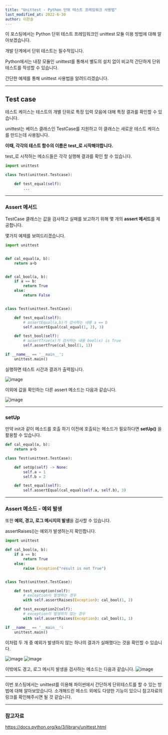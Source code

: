 ```yaml
---
title: "Unittest - Python 단위 테스트 프레임워크 사용법"
last_modified_at: 2022-6-30
author: 이한솔
---
```


이 포스팅에서는 Python 단위 테스트 프레임워크인 unittest 모듈 이용 방법에 대해 알아보겠습니다.

개발 단계에서 단위 테스트는 필수적입니다. 

Python에서는 내장 모듈인 unittest를 통해서 별도의 설치 없이 비교적 간단하게 단위 테스트를 작성할 수 있습니다.

간단한 예제를 통해 unittest 사용법을 알려드리겠습니다.

 
---

## **Test case**

테스트 케이스는 테스트의 개별 단위로 특정 입력 모음에 대해 특정 결과를 확인할 수 있습니다.

unittest는 베이스 클래스인 TestCase를 지원하고 이 클래스는 새로운 테스트 케이스를 만드는데 사용됩니다.

**이때, 각각의 테스트 함수의 이름은 test_로 시작해야합니다.**

test_로 시작하는 메소드들은 각각 실행해 결과를 확인 할 수 있습니다.

```python      
import unittest

class Test(unittest.Testcase):

    def test_equal(self):
        ...
```

---

### **Assert 메서드**
TestCase 클래스는 값을 검사하고 실패를 보고하기 위해 몇 개의 **assert 메서드**를 제공합니다.

몇가지 예제를 보여드리겠습니다.

```python   
import unittest


def cal_equal(a, b):
    return a+b


def cal_bool(a, b):
    if a == b:
        return True
    else:
        return False


class Test(unittest.TestCase):

    def test_equal(self):
        # assertEqual(a,b)가 검사하는 내용 a == b
        self.assertEqual(cal_equal(1, 2), 3)

    def test_bool(self):
        # assertTrue(x)가 검사하는 내용 bool(x) is True
        self.assertTrue(cal_bool(1, 1))

if __name__ == '__main__':
    unittest.main()
```
실행하면 테스트 시간과 결과가 출력됩니다.

![image](https://user-images.githubusercontent.com/96156882/176571414-564718c3-a0d3-437a-9145-01eae1883338.png)

이외에 값을 확인하는 다른 assert 메소드는 다음과 같습니다.

![image](https://user-images.githubusercontent.com/96156882/176571652-ca87abc7-0e6c-4f16-9a23-5f00cfacf00c.png) 

---

### **setUp**
만약 init과 같이 메소드를 호출 하기 이전에 호출되는 메소드가 필요하다면 **setUp()** 을 활용할 수 있습니다.
```python   
def cal_equal(a, b):
    return a+b

class Test(unittest.TestCase):

    def setUp(self) -> None:
        self.a = 1
        self.b = 2

    def test_equal(self):
        self.assertEqual(cal_equal(self.a, self.b), 3)
```


---

### **Assert 메소드 - 예외 발생**
또한 **예외, 경고, 로그 메시지의 발생**을 검사할 수 있습니다.

assertRaises()는 예외가 발생하는지 확인합니다. 

```python   
import unittest

def cal_bool(a, b):
    if a == b:
        return True
    else:
        raise Exception("result is not True")


class Test(unittest.TestCase):

    def test_exception(self):
        # exception이 발생하는 경우
        with self.assertRaises(Exception): cal_bool(1, 2)

    def test_exception2(self):
        # exception이 발생하지 않는 경우
        with self.assertRaises(Exception): cal_bool(1, 1)

if __name__ == '__main__':
    unittest.main()

```
이처럼 두 개 중 예외가 발생하지 않는 하나의 결과가 실패했다는 것을 확인할 수 있습니다.

![image](https://user-images.githubusercontent.com/96156882/176573956-c195b622-9c44-477a-876f-182d2e155ba1.png)
![image](https://user-images.githubusercontent.com/96156882/176573977-24c18e59-c821-4c2c-bc39-8700d2f65a97.png) 

이밖에도 경고, 로그 메시지 발생을 검사하는 메소드는 다음과 같습니다.
![image](https://user-images.githubusercontent.com/96156882/176576987-1b240ae2-4a83-4808-8ef2-ad756f349fd3.png) 

---

이번 포스팅에서는 unittest를 이용해 파이썬에서 간단하게 단위테스트를 할 수 있는 방법에 대해 알아보았습니다. 소개해드린 메소드 외에도 다양한 기능이 있으니 참고자료의 링크를 확인해주시면 될 것 같습니다. 

---

### 참고자료
https://docs.python.org/ko/3/library/unittest.html

